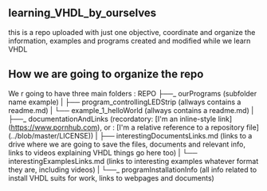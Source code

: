 ## learning_VHDL_by_ourselves
this is a repo uploaded with just one objective, coordinate and organize the information, examples and programs created and modified while we learn VHDL

## How we are going to organize the repo

We r going to have three main folders :
   REPO
    ├──_ ourPrograms (subfolder name example)
    |  ├── program_controllingLEDStrip (allways contains a readme.md)
    |  └── example_1_helloWorld (allways contains a readme.md)
    |   
    ├──_ documentationAndLinks (recordatory: [I'm an inline-style link] (https://www.pornhub.com), or : [I'm a relative reference to a repository file] (../blob/master/LICENSE))
    |  ├── interestingDocumentsLinks.md (links to a drive where we are going to save the files, documents and relevant info, links to videos explaining VHDL things go here too)
    |  └── interestingExamplesLinks.md (links to interesting examples whatever format they are, including videos) 
    |
    └──_ programInstallationInfo (all info related to install VHDL suits for work, links to webpages and documents)
